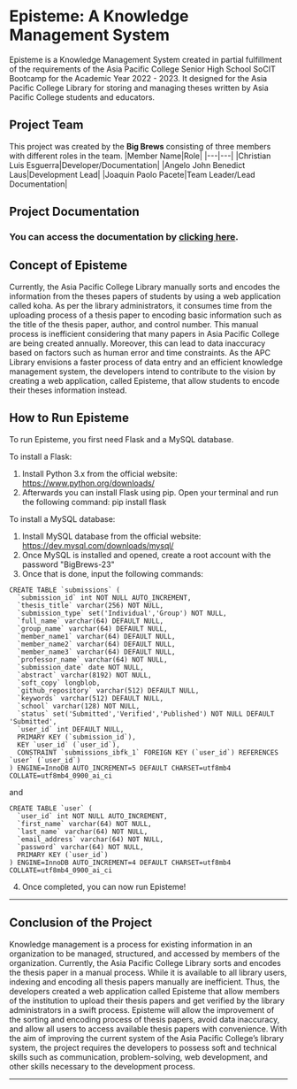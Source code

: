 # Episteme: A Knowledge Management System
Episteme is a Knowledge Management System created in partial fulfillment of the requirements of the Asia Pacific College Senior High School SoCIT Bootcamp for the Academic Year 2022 - 2023. It designed for the Asia Pacific College Library for storing and managing theses written by Asia Pacific College students and educators.

## Project Team
This project was created by the **Big Brews** consisting of three members with different roles in the team. 
|Member Name|Role|
|---|---|
|Christian Luis Esguerra|Developer/Documentation|
|Angelo John Benedict Laus|Development Lead|
|Joaquin Paolo Pacete|Team Leader/Lead Documentation|

## Project Documentation
### You can access the documentation by [clicking here](Big-Brews_Episteme-Documentation.pdf).

## Concept of Episteme
Currently, the Asia Pacific College Library manually sorts and encodes the information from the theses papers of students by using a web application called koha. As per the library administrators, it consumes time from the uploading process of a thesis paper to encoding basic information such as the title of the thesis paper, author, and control number. This manual process is inefficient considering that many papers in Asia Pacific College are being created annually. Moreover, this can lead to data inaccuracy based on factors such as human error and time constraints. As the APC Library envisions a faster process of data entry and an efficient knowledge management system, the developers intend to contribute to the vision by creating a web application, called Episteme, that allow students to encode their theses information instead. 

## How to Run Episteme
To run Episteme, you first need Flask and a MySQL database.

To install a Flask:
1. Install Python 3.x from the official website: https://www.python.org/downloads/
2. Afterwards you can install Flask using pip. Open your terminal and run the following command: pip install flask

To install a MySQL database:   
1. Install MySQL database from the official website: https://dev.mysql.com/downloads/mysql/
2. Once MySQL is installed and opened, create a root account with the password "BigBrews-23"
3. Once that is done, input the following commands:

```
CREATE TABLE `submissions` (
  `submission_id` int NOT NULL AUTO_INCREMENT,
  `thesis_title` varchar(256) NOT NULL,
  `submission_type` set('Individual','Group') NOT NULL,
  `full_name` varchar(64) DEFAULT NULL,
  `group_name` varchar(64) DEFAULT NULL,
  `member_name1` varchar(64) DEFAULT NULL,
  `member_name2` varchar(64) DEFAULT NULL,
  `member_name3` varchar(64) DEFAULT NULL,
  `professor_name` varchar(64) NOT NULL,
  `submission_date` date NOT NULL,
  `abstract` varchar(8192) NOT NULL,
  `soft_copy` longblob,
  `github_repository` varchar(512) DEFAULT NULL,
  `keywords` varchar(512) DEFAULT NULL,
  `school` varchar(128) NOT NULL,
  `status` set('Submitted','Verified','Published') NOT NULL DEFAULT 'Submitted',
  `user_id` int DEFAULT NULL,
  PRIMARY KEY (`submission_id`),
  KEY `user_id` (`user_id`),
  CONSTRAINT `submissions_ibfk_1` FOREIGN KEY (`user_id`) REFERENCES `user` (`user_id`)
) ENGINE=InnoDB AUTO_INCREMENT=5 DEFAULT CHARSET=utf8mb4 COLLATE=utf8mb4_0900_ai_ci
```

and

```
CREATE TABLE `user` (
  `user_id` int NOT NULL AUTO_INCREMENT,
  `first_name` varchar(64) NOT NULL,
  `last_name` varchar(64) NOT NULL,
  `email_address` varchar(64) NOT NULL,
  `password` varchar(64) NOT NULL,
  PRIMARY KEY (`user_id`)
) ENGINE=InnoDB AUTO_INCREMENT=4 DEFAULT CHARSET=utf8mb4 COLLATE=utf8mb4_0900_ai_ci
```

4. Once completed, you can now run Episteme!

---

## Conclusion of the Project
Knowledge management is a process for existing information in an organization to be managed, structured, and accessed by members of the organization. Currently, the Asia Pacific College Library sorts and encodes the thesis paper in a manual process. While it is available to all library users, indexing and encoding all thesis papers manually are inefficient. Thus, the developers created a web application called Episteme that allow members of the institution to upload their thesis papers and get verified by the library administrators in a swift process. Episteme will allow the improvement of the sorting and encoding process of thesis papers, avoid data inaccuracy, and allow all users to access available thesis papers with convenience. With the aim of improving the current system of the Asia Pacific College’s library system, the project requires the developers to possess soft and technical skills such as communication, problem-solving, web development, and other skills necessary to the development process.  

---
